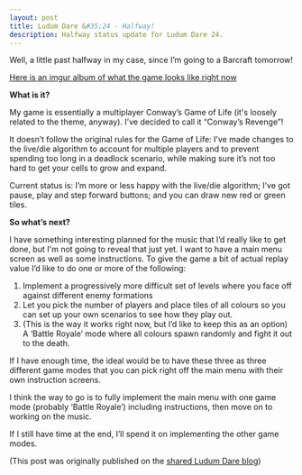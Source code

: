 ```yaml
---
layout: post
title: Ludum Dare &#35;24 - Halfway!
description: Halfway status update for Ludum Dare 24.
---
```


Well, a little past halfway in my case, since I’m going to a Barcraft tomorrow!

[Here is an imgur album of what the game looks like right now](http://imgur.com/a/RLnJk#0)

**What is it?**

My game is essentially a multiplayer Conway’s Game of Life (it's loosely related to the theme, anyway). I’ve decided to call it “Conway’s Revenge”! 

It doesn’t follow the original rules for the Game of Life: I’ve made changes to the live/die algorithm to account for multiple players and to prevent spending too long in a deadlock scenario, while making sure it’s not too hard to get your cells to grow and expand.

Current status is: I’m more or less happy with the live/die algorithm; I’ve got pause, play and step forward buttons; and you can draw new red or green tiles.

**So what’s next?**

I have something interesting planned for the music that I’d really like to get done, but I'm not going to reveal that just yet. I want to have a main menu screen as well as some instructions. To give the game a bit of actual replay value I’d like to do one or more of the following:

 1. Implement a progressively more difficult set of levels where you face off against different enemy formations
 1. Let you pick the number of players and place tiles of all colours so you can set up your own scenarios to see how they play out.
 1.  (This is the way it works right now, but I’d like to keep this as an option) A ‘Battle Royale’ mode where all colours spawn randomly and fight it out to the death.

If I have enough time, the ideal would be to have these three as three different game modes that you can pick right off the main menu with their own instruction screens.

I think the way to go is to fully implement the main menu with one game mode (probably ‘Battle Royale’) including instructions, then move on to working on the music.

If I still have time at the end, I’ll spend it on implementing the other game modes.

(This post was originally published on the [shared Ludum Dare blog](http://www.ludumdare.com/compo/2012/08/25/halfway-4/))
